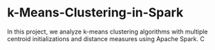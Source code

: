 # k-Means-Clustering-in-Spark

In this project, we analyze k-means clustering algorithms with multiple centroid initializations and distance measures using Apache Spark. C
